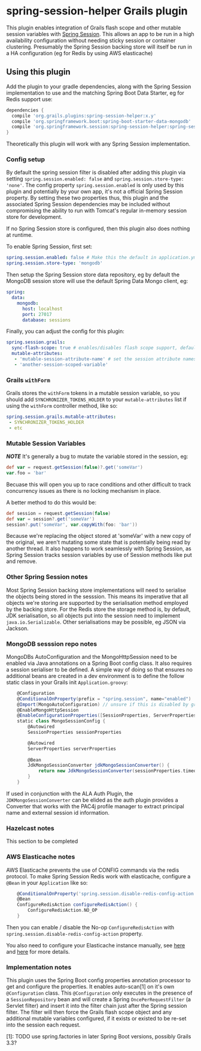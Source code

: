 spring-session-helper Grails plugin
===================================

This plugin enables integration of Grails flash scope and other mutable session variables with [Spring Session](http://spring.session).  This allows an app to be run
in a high availability configuration without needing sticky session or container clustering.  Presumably the Spring Session backing store will itself be run in a
HA configuration (eg for Redis by using AWS elasticache)

## Using this plugin

Add the plugin to your gradle dependencies, along with the Spring Session implementation to use and the matching Spring Boot Data Starter, eg for Redis support use:

```gradle
dependencies {
  compile 'org.grails.plugins:spring-session-helper:x.y'
  compile 'org.springframework.boot:spring-boot-starter-data-mongodb'
  compile 'org.springframework.session:spring-session-helper:spring-session-data-mongodb'
}
```

Theoretically this plugin will work with any Spring Session implementation.

### Config setup

By default the spring session filter is disabled after adding this plugin via setting `spring.session.enabled: false`
and `spring.session.store-type: 'none'`.  The config property `spring.session.enabled` is only used by
this plugin and potentially by your own app, it's not a official Spring Session property.
By setting these two properties thus, this plugin and the associated Spring Session dependencies may be included without
compromising the ability to run with Tomcat's regular in-memory session store for development.

If no Spring Session store is configured, then this plugin also does nothing at runtime.

To enable Spring Session, first set:

```yaml
spring.session.enabled: false # Make this the default in application.yml and then override in external config to enable for production
spring.session.store-type: 'mongodb'
```

Then setup the Spring Session store data repository, eg by default the MongoDB session store will use the default Spring Data Mongo client, eg:

```yaml
spring:
  data:
    mongodb:
      host: localhost
      port: 27017
      database: sessions
```

Finally, you can adjust the config for this plugin:

```yaml
spring.session.grails:
  sync-flash-scope: true # enables/disables flash scope support, default true
  mutable-attributes:
   - 'mutable-session-attribute-name' # set the session attribute names that should always be synced because they contain mutable state
   - 'another-session-scoped-variable'
```

### Grails `withForm`

Grails stores the `withForm` tokens in a mutable session variable, so you should add `SYNCHRONIZER_TOKENS_HOLDER` to your `mutable-attributes` list if using the `withForm` controller method, like so:

```yaml
spring.session.grails.mutable-attributes:
 - SYNCHRONIZER_TOKENS_HOLDER
 - etc
```

### Mutable Session Variables

***NOTE*** It's generally a bug to mutate the variable stored in the session, eg:

```groovy
def var = request.getSession(false)?.get('someVar')
var.foo = 'bar'
```

Becuase this will open you up to race conditions and other difficult to track concurrency issues as there is no locking mechanism in place.

A better method to do this would be:

```groovy
def session = request.getSession(false)
def var = session?.get('someVar')
session?.put('someVar', var.copyWith(foo: 'bar'))
```

Because we're replacing the object stored at 'someVar' with a new copy of the original, we aren't mutating some state that is potentially being read by another thread.  It also happens to work seamlessly with Spring Session, as Spring Session tracks session variables by use of Session methods like put and remove.

### Other Spring Session notes

Most Spring Session backing store implementations will need to serialise the objects being stored in the sesssion.  This means
its imperative that all objects we're storing are supported by the serialisation method employed by the backing store.  For the Redis store
the storage method is, by default, JDK serialisation, so all objects put into the session need to implement `java.io.Serializable`.  Other 
serialisations may be possible, eg JSON via Jackson.

### MongoDB sesssion repo notes

MongoDBs AutoConfiguration and the MongoHttpSession need to be enabled via
Java annotations on a Spring Boot config class.  It also requires a session serialiser to be defined.
A simple way of doing so that ensures no additional beans are created in a dev environment is to define the follow static class in your Grails init `Application.groovy`:

```groovy
    @Configuration
    @ConditionalOnProperty(prefix = "spring.session", name="enabled")
    @Import(MongoAutoConfiguration) // unsure if this is disabled by grails?
    @EnableMongoHttpSession
    @EnableConfigurationProperties([SessionProperties, ServerProperties])
    static class MongoSessionConfig {
        @Autowired
        SessionProperties sessionProperties

        @Autowired
        ServerProperties serverProperties
    
        @Bean
        JdkMongoSessionConverter jdkMongoSessionConverter() {
            return new JdkMongoSessionConverter(sessionProperties.timeout ?: serverProperties.servlet.session.timeout);
        }
    }
```

If used in conjunction with the ALA Auth Plugin, the `JDKMongoSessionConverter` can be elided as the 
auth plugin provides a Converter that works with the PAC4j profile manager to extract principal name and external session
id information.

### Hazelcast notes

This section to be completed

### AWS Elasticache notes

AWS Elasticache prevents the use of CONFIG commands via the redis protocol.  To make Spring Session Redis work with elasticache,
configure a `@Bean` in your `Application` like so:

```groovy
    @ConditionalOnProperty('spring.session.disable-redis-config-action')
    @Bean
    ConfigureRedisAction configureRedisAction() {
        ConfigureRedisAction.NO_OP
    }
```

Then you can enable / disable the No-op `ConfigureRedisAction` with `spring.session.disable-redis-config-action` property.

You also need to configure your Elasticache instance manually, see [here](https://docs.spring.io/spring-session/docs/current/reference/html5/#api-redisoperationssessionrepository-sessiondestroyedevent) and [here](https://github.com/spring-projects/spring-session/issues/124#issuecomment-71525940) for more details.

### Implementation notes

This plugin uses the Spring Boot config properties annotation processor to get and configure the properties.  It enables auto-scan[1] on it's 
own `@Configuration` class.  This `@Configuration` only executes in the presence of a `SessionRepository` bean and will create a Spring 
`OncePerRequestFilter` (a Servlet filter) and insert it into the filter chain just after the Spring session filter.  The 
filter will then force the Grails flash scope object and any additional mutable variables configured, if it exists or existed 
to be re-set into the session each request.

[1]: TODO use spring.factories in later Spring Boot versions, possibly Grails 3.3?
